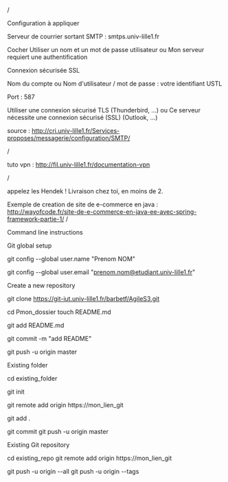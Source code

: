 /

Configuration à appliquer

Serveur de courrier sortant SMTP : smtps.univ-lille1.fr

Cocher Utiliser un nom et un mot de passe utilisateur ou Mon serveur requiert une authentification

Connexion sécurisée SSL

Nom du compte ou Nom d'utilisateur / mot de passe :  votre identifiant USTL

Port : 587

Utiliser une connexion sécurisé TLS (Thunderbird, ...) ou Ce serveur nécessite une connexion sécurisé (SSL) (Outlook, ...)

source : http://cri.univ-lille1.fr/Services-proposes/messagerie/configuration/SMTP/

/

tuto vpn : http://fil.univ-lille1.fr/documentation-vpn

/


appelez les Hendek !
Livraison chez toi, en moins de 2.

Exemple de creation de site de e-commerce en java : http://wayofcode.fr/site-de-e-commerce-en-java-ee-avec-spring-framework-partie-1/
/


Command line instructions 


Git global setup 

git config --global user.name "Prenom NOM" 


git config --global user.email "prenom.nom@etudiant.univ-lille1.fr" 



Create a new repository 

git clone https://git-iut.univ-lille1.fr/barbetf/AgileS3.git 

cd Pmon_dossier touch README.md 

git add README.md 

git commit -m "add README" 

git push -u origin master 


Existing folder 

cd existing_folder 


git init 

git remote add origin https://mon_lien_git



git add . 


git commit git push -u origin master 



Existing Git repository 



cd existing_repo git remote add origin https://mon_lien_git


git push -u origin --all git push -u origin --tags

